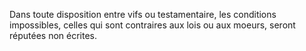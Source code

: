   
 Dans toute disposition entre vifs ou testamentaire, les conditions impossibles, celles qui sont contraires aux lois ou aux moeurs, seront réputées non écrites.  

  
